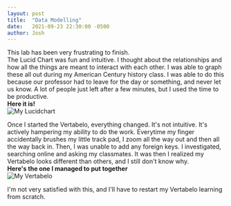 ```yaml
---
layout: post
title:  "Data Modelling"
date:   2021-09-23 22:30:00 -0500
author: Josh
---
```

This lab has been very frustrating to finish.  
The Lucid Chart was fun and intuitive. I thought about the relationships and how all the things are meant to interact with each other. I was able to graph these all out during my American Century history class. I was able to do this because our professor had to leave for the day or something, and never let us know. A lot of people just left after a few minutes, but I used the time to be productive.  
**Here it is!**  
![My Lucidchart]({{site.baseurl}}/assets/images/Lab5Diagram.png)  


Once I started the Vertabelo, everything changed. It's not intuitive. It's actively hampering my ability to do the work. Everytime my finger accidentally brushes my little track pad, I zoom all the way out and then all the way back in. Then, I was unable to add any foreign keys. I investigated, searching online and asking my classmates. It was then I realized my Vertabelo looks different than others, and I still don't know why.  
**Here's the one I managed to put together**  
![My Vertabelo]({{site.baseurl}}/assets/images/Lab5Schema.png)   

I'm not very satisfied with this, and I'll have to restart my Vertabelo learning from scratch.
